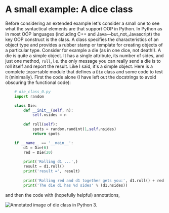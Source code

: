 # A small example: A dice class

Before considering an extended example let's consider a small one to
see what the syntactical elements are that support OOP in Python. In
Python as in most OOP languages (including C++ and
Java—but_not_Javascript) the key OOP construct is the class. A class
specifies the characteristics of an object type and provides a rubber
stamp or template for creating objects of a particular type. Consider
for example a die (as in one dice, not death!). A die is quite a simple
object. It has a single attribute, its number of sides, and just one
method, `roll`, i.e. the only message you can really send a die is to
roll itself and report the result. Like I said, it's a simple object.
Here is a complete `import`able module that defines a `Die` class and
some code to test it (minimally). First the code alone (I have left out
the docstrings to avoid obscuring the functional code):

```python
    # die_class_0.py
    import random

    class Die:
        def __init__(self, n):
            self.nsides = n
            
        def roll(self):
            spots = random.randint(1,self.nsides)
            return spots

    if __name__ == '__main__':
        d1 = Die(6)
        red = Die(20)
        
        print('Rolling d1 ...',)
        result = d1.roll()
        print('result =', result)
        
        print('Rolling red and d1 together gets you:', d1.roll() + red.roll())
        print('The die d1 has %d sides' % (d1.nsides))
```

and then the code with (hopefully helpful) annotations,

![Annotated image of die class in Python
3.](06_Annotated_die_class.png)
